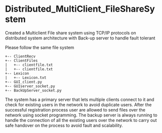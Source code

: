 # Distributed_MultiClient_FileShareSystem
Created a Multiclient File share system using TCP/IP protocols on distributed system architecture  with Back-up server to handle fault tolerant 

Please follow the same file system <br> 
```
+-- ClientRecv
+-- ClientFiles
|   +-- clientfile.txt
|   +-- clientfile.txt
+-- Lexicon
|   +-- Lexicon.txt
+-- GUI_client.py
+-- GUIserver_socket.py
+-- BackUpServer_socket.py

```
The system has a primary server that lets multiple clients connect to it and check for existing users in the network to avoid duplicate users.
After the successful registration process user are allowed to send files over the network using socket programming. The backup server is always running to handle the connection of all the existing users over the network to carry out safe handover on the process to avoid fault and scalability.
